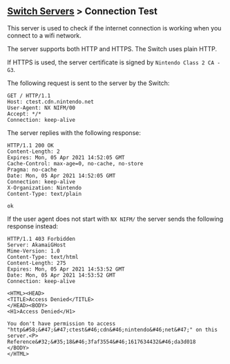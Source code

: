 [Switch Servers](Server-List#switch) > Connection Test
---

This server is used to check if the internet connection is working when you connect to a wifi network.

The server supports both HTTP and HTTPS. The Switch uses plain HTTP.

If HTTPS is used, the server certificate is signed by `Nintendo Class 2 CA - G3`.

The following request is sent to the server by the Switch:

```
GET / HTTP/1.1
Host: ctest.cdn.nintendo.net
User-Agent: NX NIFM/00
Accept: */*
Connection: keep-alive
```

The server replies with the following response:

```
HTTP/1.1 200 OK
Content-Length: 2
Expires: Mon, 05 Apr 2021 14:52:05 GMT
Cache-Control: max-age=0, no-cache, no-store
Pragma: no-cache
Date: Mon, 05 Apr 2021 14:52:05 GMT
Connection: keep-alive
X-Organization: Nintendo
Content-Type: text/plain

ok
```

If the user agent does not start with `NX NIFM/` the server sends the following response instead:

```
HTTP/1.1 403 Forbidden
Server: AkamaiGHost
Mime-Version: 1.0
Content-Type: text/html
Content-Length: 275
Expires: Mon, 05 Apr 2021 14:53:52 GMT
Date: Mon, 05 Apr 2021 14:53:52 GMT
Connection: keep-alive

<HTML><HEAD>
<TITLE>Access Denied</TITLE>
</HEAD><BODY>
<H1>Access Denied</H1>
 
You don't have permission to access "http&#58;&#47;&#47;ctest&#46;cdn&#46;nintendo&#46;net&#47;" on this server.<P>
Reference&#32;&#35;18&#46;3faf3554&#46;1617634432&#46;da3d018
</BODY>
</HTML>
```